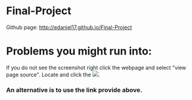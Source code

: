# Final-Project
Github page: http://edaniel17.github.io/Final-Project  
# Problems you might run into:  
If you do not see the screenshot right click the webpage and select "view page source". Locate and click the <img src="file_name" />.
### An alternative is to use the link provide above.
